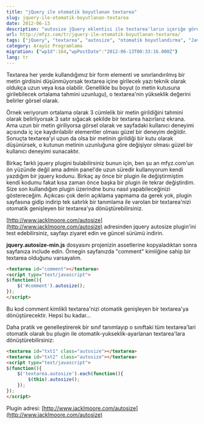 ```yaml
---
title: "jQuery ile otomatik boyutlanan textarea"
slug: jquery-ile-otomatik-boyutlanan-textarea
date: 2012-06-13
description: "autosize jQuery eklentisi ile textarea'ların içeriğe göre otomatik olarak nasıl boyutlandırılabileceği ve kullanıcı deneyimini nasıl iyileştirdiği anlatılıyor."
url: http://mfyz.com/tr/jquery-ile-otomatik-boyutlanan-textarea/
tags: ["jQuery", "textarea", "autosize", "otomatik boyutlandırma", "JavaScript", "kullanıcı deneyimi", "arayüz programlama", "form elemanları"]
category: Arayüz Programlama
migration: {"wpId":164,"wpPostDate":"2012-06-13T00:33:16.000Z"}
lang: tr
---
```


Textarea her yerde kullandığımız bir form elementi ve sınırlandırılmış bir metin girdisini düşünmüyorsak textarea içine girilecek yazı teknik olarak oldukça uzun veya kısa olabilir. Genellikle bu boyut (o metin kutusuna girilebilecek ortalama tahmini uzunlugu), o textarea'nin yükseklik değerini belirler görsel olarak.

Örnek veriyorum ortalama olarak 3 cümlelik bir metin girildiğini tahmini olarak belirliyorsak 3 satır sığacak şekilde bir textarea hazırlarız ekrana. Ama uzun bir metin giriliyorsa görsel olarak ve sayfadaki kullanıcı deneyimi açısında iç içe kaydırılabilir elementler olması güzel bir deneyim değildir. Sonuçta textarea'yi uzun da olsa bir metinin girildiği bir kutu olarak düşünürsek, o kutunun metinin uzunluğuna göre değişiyor olması güzel bir kullanıcı deneyimi sunacaktır.

Birkaç farklı jquery plugini bulabilirsiniz bunun için, ben şu an mfyz.com'un ön yüzünde değil ama admin panel'de uzun süredir kullanıyorum kendi yazdığım bir jquery kodunu. Birkaç ay önce bir plugin ile değiştirmiştim kendi kodumu fakat kısa zaman önce başka bir plugin ile tekrar değiştirdim. Size son kullandığım plugin üzerindne bunu nasıl yapabileceğinizi göstereceğim. Açıkcası çok derin açıklama yapmama da gerek yok, plugin sayfasına gidip indirip tek satırlık bir tanımlama ile varolan bir textarea'nizi otomatik genişleyen bir textarea'ya dönüştürebilirsiniz.

[http://www.jacklmoore.com/autosize](http://www.jacklmoore.com/autosize) adresinden jquery autosize plugin'ini test edebilirsiniz, sayfayı ziyaret edin ve güncel sürümü indirin.

**jquery.autosize-min.js** dosyasını projenizin assetlerine kopyaladıktan sonra sayfanıza include edin. Örnegin sayfanızda "comment" kimliğine sahip bir textarea olduğunu varsayalım.
```html
<textarea id="comment"></textarea>
<script type="text/javascript">
$(function(){
    $('#comment').autosize();
});
</script>

```
Bu kod comment kimlikli textarea'nizi otomatik genişleyen bir textarea'ya dönüştürecektir. Hepsi bu kadar...

Daha pratik ve genelleştirerek bir sınıf tanımlayıp o sınıftaki tüm textarea'lari otomatik olarak bu plugin ile otomatik-yukseklik-ayarlanan textarea'lara dönüştürebilirsiniz:
```html
<textarea id="txt1" class="autosize"></textarea>
<textarea id="txt2" class="autosize"></textarea>
<script type="text/javascript">
$(function(){
    $('textarea.autosize').each(function(){
        $(this).autosize();
    });
});
</script>

```
Plugin adresi: [http://www.jacklmoore.com/autosize](http://www.jacklmoore.com/autosize)